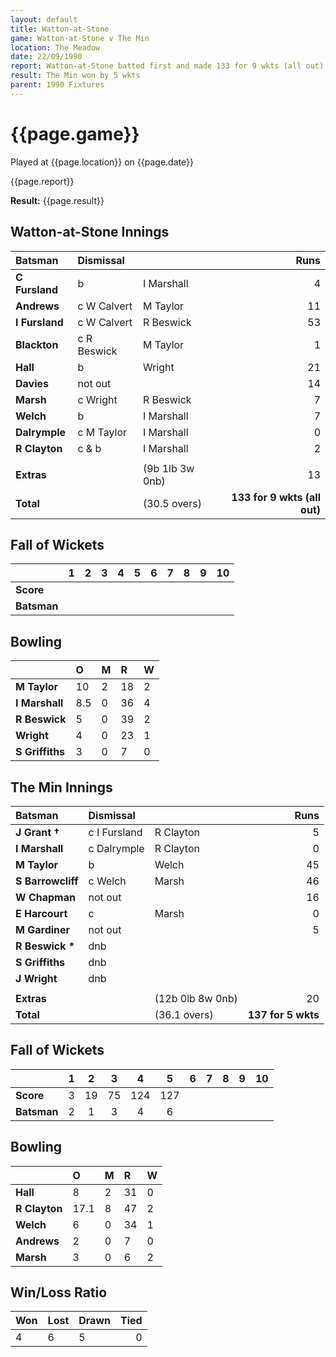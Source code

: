 ```yaml
---
layout: default
title: Watton-at-Stone
game: Watton-at-Stone v The Min
location: The Meadow
date: 22/09/1990
report: Watton-at-Stone batted first and made 133 for 9 wkts (all out). The Min replied with 137 for 5 wkts
result: The Min won by 5 wkts
parent: 1990 Fixtures
---
```


# {{page.game}}

Played at {{page.location}} on {{page.date}}

{{page.report}}

**Result:** {{page.result}}

## Watton-at-Stone Innings

| Batsman | Dismissal |  | Runs |
|:---|:---|---|---:|
| **C Fursland** | b | I Marshall | 4 | 
| **Andrews** | c W Calvert |M Taylor | 11 | 
| **I Fursland** | c W Calvert | R Beswick | 53 | 
| **Blackton** | c R Beswick | M Taylor | 1 | 
| **Hall** | b | Wright | 21 | 
| **Davies** | not out |  | 14 |
| **Marsh** | c Wright | R Beswick | 7 | 
| **Welch** | b | I Marshall | 7 |
| **Dalrymple** | c M Taylor | I Marshall | 0 | 
| **R Clayton** | c & b | I Marshall | 2 | 
|  |  |  |  |
| **Extras** | | (9b 1lb 3w 0nb) | 13 | 
| **Total** | | (30.5 overs) | **133 for 9 wkts (all out)** | 

## Fall of Wickets

| | 1 | 2 | 3 | 4 | 5 | 6 | 7 | 8 | 9 | 10 |
|---|:---:|:---:|:---:|:---:|:---:|:---:|:---:|:---:|:---:|:---:|
| **Score** |  |  |  |  |  |  |  |  |  |  |
| **Batsman** |  |  |  |  |  |  |  |  |  |  |

## Bowling

| | O | M | R | W |
|---|:---|:---|:---|:---|
| **M Taylor** | 10 | 2 | 18 | 2 | 
| **I Marshall** | 8.5 | 0 | 36 | 4 | 
| **R Beswick** | 5 | 0 | 39 | 2 | 
| **Wright** | 4 | 0 | 23 | 1 | 
| **S Griffiths** | 3 | 0 | 7 | 0 |

## The Min Innings

| Batsman | Dismissal |  | Runs |
|:---|:---|---|---:|
| **J Grant &#8224;** | c I Fursland | R Clayton | 5 | 
| **I Marshall** | c Dalrymple | R Clayton | 0 | 
| **M Taylor** | b | Welch | 45 | 
| **S Barrowcliff** | c Welch | Marsh | 46 | 
| **W Chapman** | not out |  | 16 | 
| **E Harcourt** | c | Marsh | 0 | 
| **M Gardiner** | not out |  | 5 |
| **R Beswick &#42;** | dnb |  |  |
| **S Griffiths** | dnb |  |  | 
| **J Wright** | dnb |  |  |
|  |  |  |  | 
| **Extras** | | (12b 0lb 8w 0nb) | 20 | 
| **Total** | | (36.1 overs) | **137 for 5 wkts** | 

## Fall of Wickets

| | 1 | 2 | 3 | 4 | 5 | 6 | 7 | 8 | 9 | 10 |
|---|:---:|:---:|:---:|:---:|:---:|:---:|:---:|:---:|:---:|:---:|
| **Score** | 3 | 19 | 75 | 124 | 127 |  |  |  |  |  | 
| **Batsman** | 2 | 1 | 3 | 4 | 6 |  |  |  |  |  | 

## Bowling

| | O | M | R | W |
|---|:---|:---|:---|:---|
| **Hall** | 8 | 2 | 31 | 0 | 
| **R Clayton** | 17.1 | 8 | 47 | 2 | 
| **Welch** | 6 | 0 | 34 | 1 | 
| **Andrews** | 2 | 0 | 7 | 0 | 
| **Marsh** | 3 | 0 | 6 | 2 | 

## Win/Loss Ratio

| Won | Lost | Drawn | Tied |
|:---|:---|:---|---:|
| 4 | 6 | 5 | 0 |